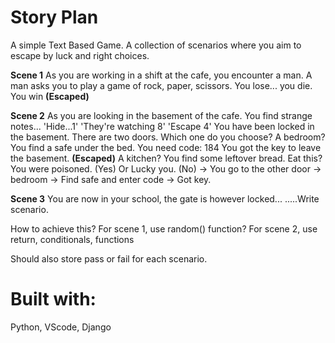 # Story Plan

A simple Text Based Game. A collection of scenarios where you aim to escape by luck and right choices.

**Scene 1**
As you are working in a shift at the cafe, you encounter a man. A man asks you to play a game of rock, paper, scissors.
You lose... you die.
You win **(Escaped)**

**Scene 2**
As you are looking in the basement of the cafe. You find strange notes...
'Hide...1'
'They're watching 8'
'Escape 4'
You have been locked in the basement. There are two doors. Which one do you choose?
A bedroom?
  You find a safe under the bed. You need code: 184
  You got the key to leave the basement. **(Escaped)**
A kitchen?
  You find some leftover bread. Eat this?
     You were poisoned. (Yes)
     Or
     Lucky you. (No) -> You go to the other door -> bedroom -> Find safe and enter code -> Got key.

**Scene 3**
You are now in your school, the gate is however locked...
.....Write scenario.

How to achieve this?
For scene 1, use random() function?
For scene 2, use return, conditionals, functions

Should also store pass or fail for each scenario.

# Built with:
Python, VScode, Django



